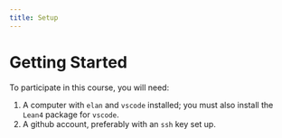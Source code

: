 ```yaml
---
title: Setup
---
```


# Getting Started

To participate in this course, you will need: 

1. A computer with `elan` and `vscode` installed; you must also install the `Lean4` package for `vscode`.
2. A github account, preferably with an `ssh` key set up.